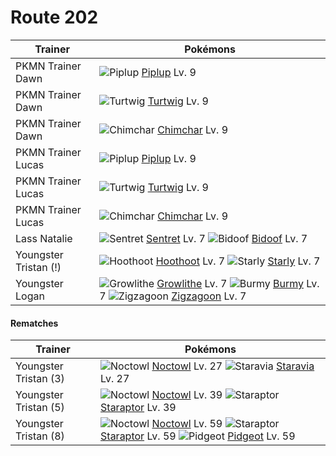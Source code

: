 # Route 202

Trainer                    | Pokémons
---                        | ---
PKMN Trainer Dawn          | ![][393]  [Piplup] Lv. 9
PKMN Trainer Dawn          | ![][387]  [Turtwig] Lv. 9
PKMN Trainer Dawn          | ![][390]  [Chimchar] Lv. 9
PKMN Trainer Lucas         | ![][393]  [Piplup] Lv. 9
PKMN Trainer Lucas         | ![][387]  [Turtwig] Lv. 9
PKMN Trainer Lucas         | ![][390]  [Chimchar] Lv. 9
Lass Natalie               | ![][161]  [Sentret] Lv. 7  ![][399]  [Bidoof] Lv. 7
Youngster Tristan (!)      | ![][163]  [Hoothoot] Lv. 7  ![][396]  [Starly] Lv. 7
Youngster Logan            | ![][058]  [Growlithe] Lv. 7  ![][412]  [Burmy] Lv. 7  ![][263]  [Zigzagoon] Lv. 7

#### Rematches

Trainer                    | Pokémons
---                        | ---
Youngster Tristan (3)      | ![][164]  [Noctowl] Lv. 27  ![][397]  [Staravia] Lv. 27
Youngster Tristan (5)      | ![][164]  [Noctowl] Lv. 39  ![][398]  [Staraptor] Lv. 39
Youngster Tristan (8)      | ![][164]  [Noctowl] Lv. 59  ![][398]  [Staraptor] Lv. 59  ![][018]  [Pidgeot] Lv. 59


[018]: https://raw.githubusercontent.com/PokeAPI/sprites/master/sprites/pokemon/18.png "Pidgeot"
[058]: https://raw.githubusercontent.com/PokeAPI/sprites/master/sprites/pokemon/58.png "Growlithe"
[161]: https://raw.githubusercontent.com/PokeAPI/sprites/master/sprites/pokemon/161.png "Sentret"
[163]: https://raw.githubusercontent.com/PokeAPI/sprites/master/sprites/pokemon/163.png "Hoothoot"
[164]: https://raw.githubusercontent.com/PokeAPI/sprites/master/sprites/pokemon/164.png "Noctowl"
[263]: https://raw.githubusercontent.com/PokeAPI/sprites/master/sprites/pokemon/263.png "Zigzagoon"
[387]: https://raw.githubusercontent.com/PokeAPI/sprites/master/sprites/pokemon/387.png "Turtwig"
[390]: https://raw.githubusercontent.com/PokeAPI/sprites/master/sprites/pokemon/390.png "Chimchar"
[393]: https://raw.githubusercontent.com/PokeAPI/sprites/master/sprites/pokemon/393.png "Piplup"
[396]: https://raw.githubusercontent.com/PokeAPI/sprites/master/sprites/pokemon/396.png "Starly"
[397]: https://raw.githubusercontent.com/PokeAPI/sprites/master/sprites/pokemon/397.png "Staravia"
[398]: https://raw.githubusercontent.com/PokeAPI/sprites/master/sprites/pokemon/398.png "Staraptor"
[399]: https://raw.githubusercontent.com/PokeAPI/sprites/master/sprites/pokemon/399.png "Bidoof"
[412]: https://raw.githubusercontent.com/PokeAPI/sprites/master/sprites/pokemon/412.png "Burmy"
[Pidgeot]: pokemon_changes/018/
[Growlithe]: pokemon_changes/058/
[Sentret]: pokemon_changes/161/
[Hoothoot]: pokemon_changes/163/
[Noctowl]: pokemon_changes/164/
[Zigzagoon]: pokemon_changes/263/
[Turtwig]: pokemon_changes/387/
[Chimchar]: pokemon_changes/390/
[Piplup]: pokemon_changes/393/
[Starly]: pokemon_changes/396/
[Staravia]: pokemon_changes/397/
[Staraptor]: pokemon_changes/398/
[Bidoof]: pokemon_changes/399/
[Burmy]: pokemon_changes/412/
